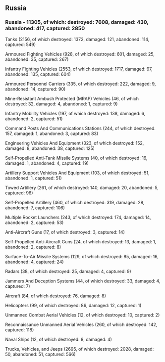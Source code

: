 
 
 ## Russia
 
 ### Russia - 11305, of which: destroyed: 7608, damaged: 430, abandoned: 417, captured: 2850

 

 

 Tanks (2156, of which destroyed: 1372, damaged: 121, abandoned: 114, captured: 549)

 Armoured Fighting Vehicles (928, of which destroyed: 601, damaged: 25, abandoned: 35, captured: 267)

 Infantry Fighting Vehicles (2553, of which destroyed: 1717, damaged: 97, abandoned: 135, captured: 604)

 Armoured Personnel Carriers (335, of which destroyed: 222, damaged: 9, abandoned: 14, captured: 90)

 Mine-Resistant Ambush Protected (MRAP) Vehicles (46, of which destroyed: 32, damaged: 4, abandoned: 1, captured: 9)

 Infantry Mobility Vehicles (197, of which destroyed: 138, damaged: 6, abandoned: 2, captured: 51)

 Command Posts And Communications Stations (244, of which destroyed: 157, damaged: 1, abandoned: 3, captured: 83)

 Engineering Vehicles And Equipment (323, of which destroyed: 152, damaged: 8, abandoned: 38, captured: 125)

 Self-Propelled Anti-Tank Missile Systems (40, of which destroyed: 16, damaged: 1, abandoned: 4, captured: 19)

 Artillery Support Vehicles And Equipment (103, of which destroyed: 51, abandoned: 1, captured: 51)

 Towed Artillery (261, of which destroyed: 140, damaged: 20, abandoned: 5, captured: 96)

 Self-Propelled Artillery (460, of which destroyed: 319, damaged: 28, abandoned: 7, captured: 106)

 Multiple Rocket Launchers (243, of which destroyed: 174, damaged: 14, abandoned: 2, captured: 53)

 Anti-Aircraft Guns (17, of which destroyed: 3, captured: 14)

 Self-Propelled Anti-Aircraft Guns (24, of which destroyed: 13, damaged: 1, abandoned: 2, captured: 8)

 Surface-To-Air Missile Systems (129, of which destroyed: 85, damaged: 16, abandoned: 4, captured: 24)

 Radars (38, of which destroyed: 25, damaged: 4, captured: 9)

 Jammers And Deception Systems (44, of which destroyed: 33, damaged: 4, captured: 7)

 Aircraft (84, of which destroyed: 76, damaged: 8)

 Helicopters (99, of which destroyed: 86, damaged: 12, captured: 1)

 Unmanned Combat Aerial Vehicles (12, of which destroyed: 10, captured: 2)

 Reconnaissance Unmanned Aerial Vehicles (260, of which destroyed: 142, captured: 118)

 Naval Ships (12, of which destroyed: 8, damaged: 4)

 Trucks, Vehicles, and Jeeps (2695, of which destroyed: 2028, damaged: 50, abandoned: 51, captured: 566)

